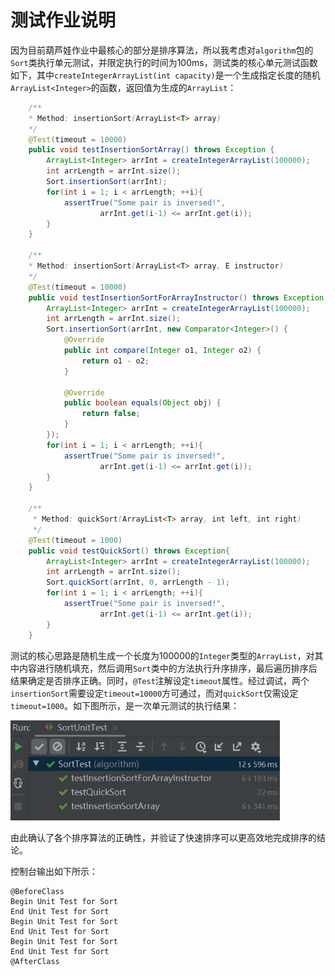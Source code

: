 # 测试作业说明

因为目前葫芦娃作业中最核心的部分是排序算法，所以我考虑对`algorithm`包的`Sort`类执行单元测试，并限定执行的时间为100ms，测试类的核心单元测试函数如下，其中`createIntegerArrayList(int capacity)`是一个生成指定长度的随机`ArrayList<Integer>`的函数，返回值为生成的`ArrayList`：

```java
    /**
    * Method: insertionSort(ArrayList<T> array)
    */
    @Test(timeout = 10000)
    public void testInsertionSortArray() throws Exception {
        ArrayList<Integer> arrInt = createIntegerArrayList(100000);
        int arrLength = arrInt.size();
        Sort.insertionSort(arrInt);
        for(int i = 1; i < arrLength; ++i){
            assertTrue("Some pair is inversed!",
                    arrInt.get(i-1) <= arrInt.get(i));
        }
    }

    /**
    * Method: insertionSort(ArrayList<T> array, E instructor)
    */
    @Test(timeout = 10000)
    public void testInsertionSortForArrayInstructor() throws Exception {
        ArrayList<Integer> arrInt = createIntegerArrayList(100000);
        int arrLength = arrInt.size();
        Sort.insertionSort(arrInt, new Comparator<Integer>() {
            @Override
            public int compare(Integer o1, Integer o2) {
                return o1 - o2;
            }

            @Override
            public boolean equals(Object obj) {
                return false;
            }
        });
        for(int i = 1; i < arrLength; ++i){
            assertTrue("Some pair is inversed!",
                    arrInt.get(i-1) <= arrInt.get(i));
        }
    }

    /**
     * Method: quickSort(ArrayList<T> array, int left, int right)
     */
    @Test(timeout = 1000)
    public void testQuickSort() throws Exception{
        ArrayList<Integer> arrInt = createIntegerArrayList(100000);
        int arrLength = arrInt.size();
        Sort.quickSort(arrInt, 0, arrLength - 1);
        for(int i = 1; i < arrLength; ++i){
            assertTrue("Some pair is inversed!",
                    arrInt.get(i-1) <= arrInt.get(i));
        }
    }
```

测试的核心思路是随机生成一个长度为100000的`Integer`类型的`ArrayList`，对其中内容进行随机填充，然后调用`Sort`类中的方法执行升序排序，最后遍历排序后结果确定是否排序正确。同时，`@Test`注解设定`timeout`属性。经过调试，两个`insertionSort`需要设定`timeout=10000`方可通过，而对`quickSort`仅需设定`timeout=1000`。如下图所示，是一次单元测试的执行结果：

<img src="README.assets/UnitTest.jpg" alt="测试结果" style="zoom:75%;" />

由此确认了各个排序算法的正确性，并验证了快速排序可以更高效地完成排序的结论。

控制台输出如下所示：

```shell
@BeforeClass
Begin Unit Test for Sort
End Unit Test for Sort
Begin Unit Test for Sort
End Unit Test for Sort
Begin Unit Test for Sort
End Unit Test for Sort
@AfterClass
```

